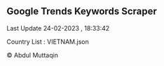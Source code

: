 

## Google Trends Keywords Scraper 
 
Last Update 24-02-2023 , 18:33:42

Country List :
VIETNAM.json



© Abdul Muttaqin 
